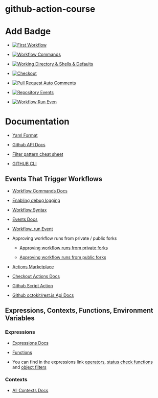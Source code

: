 # github-action-course

# Add Badge

- [![First Workflow](https://github.com/playpen-courses/github-action-course/actions/workflows/first-workflow.yml/badge.svg?branch=main)](https://github.com/playpen-courses/github-action-course/actions/workflows/first-workflow.yml)

- [![Workflow Commands](https://github.com/playpen-courses/github-action-course/actions/workflows/wf-commands.yml/badge.svg?branch=main)](https://github.com/playpen-courses/github-action-course/actions/workflows/wf-commands.yml)

- [![Working Directory & Shells & Defaults](https://github.com/playpen-courses/github-action-course/actions/workflows/working-dir-and-shells-and-defaults.yml/badge.svg?branch=main)](https://github.com/playpen-courses/github-action-course/actions/workflows/working-dir-and-shells-and-defaults.yml)

- [![Checkout](https://github.com/playpen-courses/github-action-course/actions/workflows/checkout.yml/badge.svg?branch=main)](https://github.com/playpen-courses/github-action-course/actions/workflows/checkout.yml)

- [![Pull Request Auto Comments](https://github.com/playpen-courses/github-action-course/actions/workflows/pr-auto-commit.yml/badge.svg?branch=main)](https://github.com/playpen-courses/github-action-course/actions/workflows/pr-auto-commit.yml)

- [![Repository Events](https://github.com/playpen-courses/github-action-course/actions/workflows/events.yml/badge.svg?branch=main)](https://github.com/playpen-courses/github-action-course/actions/workflows/events.yml)

- [![Workflow Run Even](https://github.com/playpen-courses/github-action-course/actions/workflows/workflow-run-event.yml/badge.svg?branch=main)](https://github.com/playpen-courses/github-action-course/actions/workflows/workflow-run-event.yml)

# Documentation

- [Yaml Format](https://learnxinyminutes.com/yaml/)

- [Github API Docs](https://docs.github.com/en/rest/actions/workflows?apiVersion=2022-11-28#create-a-workflow-dispatch-event)

- [Filter pattern cheat sheet](https://docs.github.com/en/actions/writing-workflows/workflow-syntax-for-github-actions#filter-pattern-cheat-sheet)

- [GITHUB CLI](https://cli.github.com/manual/gh_workflow_run)

## Events That Trigger Workflows

- [Workflow Commands Docs](https://docs.github.com/en/actions/writing-workflows/choosing-what-your-workflow-does/workflow-commands-for-github-actions)

- [Enabling debug logging](https://docs.github.com/en/actions/monitoring-and-troubleshooting-workflows/troubleshooting-workflows/enabling-debug-logging)

- [Workflow Syntax](https://docs.github.com/en/actions/writing-workflows/workflow-syntax-for-github-actions)

- [Events Docs](https://docs.github.com/en/actions/writing-workflows/choosing-when-your-workflow-runs/events-that-trigger-workflows)

- [Workflow_run Event](https://docs.github.com/en/actions/writing-workflows/choosing-when-your-workflow-runs/events-that-trigger-workflows#workflow_run)

- Approving workflow runs from private / public forks
    - [Approving workflow runs from private forks](https://docs.github.com/en/actions/managing-workflow-runs-and-deployments/managing-workflow-runs/approving-workflow-runs-from-private-forks)
    
    - [Approving workflow runs from public forks](https://docs.github.com/en/actions/managing-workflow-runs-and-deployments/managing-workflow-runs/approving-workflow-runs-from-public-forks)

- [Actions Marketplace](https://github.com/marketplace?type=actions)

- [Checkout Actions Docs](https://github.com/marketplace/actions/checkout)

- [Github Script Action](https://github.com/actions/github-script)

- [Github octokit/rest.js Api Docs](https://octokit.github.io/rest.js/v19/)


## Expressions, Contexts, Functions, Environment Variables

### Expressions

- [Expressions Docs](https://docs.github.com/en/actions/writing-workflows/choosing-what-your-workflow-does/evaluate-expressions-in-workflows-and-actions)

- [Functions](https://docs.github.com/en/actions/writing-workflows/choosing-what-your-workflow-does/evaluate-expressions-in-workflows-and-actions#functions)

- You can find in the expressions link [operators](https://docs.github.com/en/actions/writing-workflows/choosing-what-your-workflow-does/evaluate-expressions-in-workflows-and-actions#operators), [status check functions](https://docs.github.com/en/actions/writing-workflows/choosing-what-your-workflow-does/evaluate-expressions-in-workflows-and-actions#status-check-functions) and [object filters](https://docs.github.com/en/actions/writing-workflows/choosing-what-your-workflow-does/evaluate-expressions-in-workflows-and-actions#object-filters)

### Contexts

- [All Contexts Docs](https://docs.github.com/en/actions/writing-workflows/choosing-what-your-workflow-does/accessing-contextual-information-about-workflow-runs)